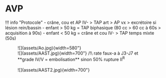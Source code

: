 # AVP

!!! info "Protocole"
    - crâne, cou et AP IV- > TAP art > AP vx > excrétoire si lésion rein/bassin
    - enfant > 50 kg = TAP biphasique (80 cc > 60 cc à 60s > acquisition à 90s)
    - enfant < 50 kg = crâne et cou IV- > TAP temps mixte (50s)

<figure markdown="span">
    ![](assets/Ao.jpg){width=580"}
    </br>
    ![](assets/AAST.jpg){width=700"}
    /!\ rate faux-a à J3-J7 et **grade IV/V = embolisation** sinon 50% rupture II<sup>R</sup>
    </br></br>
    ![](assets/AAST2.jpg){width=700"}
</figure>